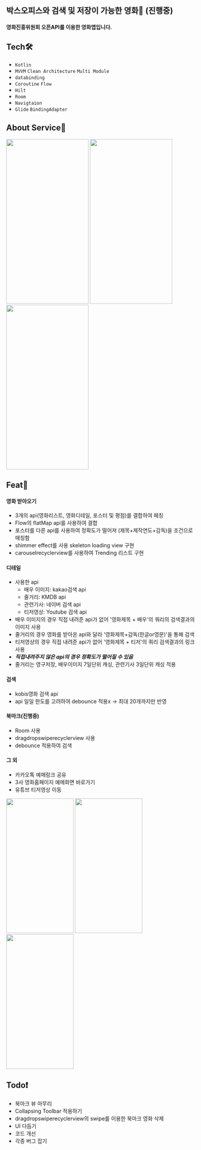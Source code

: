 ## 박스오피스와 검색 및 저장이 가능한 영화🍿 (진행중)

#### 영화진흥위원회 오픈API를 이용한 영화앱입니다.

## Tech🛠️
- `Kotlin`
- `MVVM` `Clean Architecture` `Multi Module`
- `databinding`
- `Coroutine` `Flow`
- `Hilt`
- `Room`
- `Navigtaion`
- `Glide` `BindingAdapter`

## About Service📱
<img src="https://user-images.githubusercontent.com/86879099/202497257-6b0dc448-1e2f-4f9b-a487-561390dd826e.gif" width="220" height="440"/>
<img src="https://user-images.githubusercontent.com/86879099/202497825-576a402c-d2c6-44e9-b535-935d3fbe98e1.gif" width="220" height="440"/>
<img src="https://user-images.githubusercontent.com/86879099/202497834-ea53e7b7-5d75-47b3-a6c9-d3e9a032e798.gif" width="220" height="440"/>

## Feat🎈
#### 영화 받아오기
- 3개의 api(영화리스트, 영화디테일, 포스터 및 평점)를 결합하여 페칭
- Flow의 flatMap api를 사용하여 결합
- 포스터를 다른 api를 사용하여 정확도가 떨어져 (제목+제작연도+감독)을 조건으로 매칭함
- shimmer effect를 사용 skeleton loading view 구현
- carouselrecyclerview를 사용하여 Trending 리스트 구현

#### 디테일
- 사용한 api
  - 배우 이미지: kakao검색 api
  - 줄거리: KMDB api 
  - 관련기사: 네이버 검색 api
  - 티저영상: Youtube 검색 api
- 배우 이미지의 경우 직접 내려준 api가 없어 '영화제목 + 배우'의 쿼리의 검색결과의 이미지 사용
- 줄거리의 경우 영화를 받아온 api와 달라 '영화제목+감독(한글or영문)'을 통해 검색
- 티저영상의 경우 직접 내려준 api가 없어 '영화제목 + 티저'의 쿼리 검색결과의 링크 사용
- ***직접내려주지 않은 api의 경우 정확도가 떨어질 수 있음***
- 줄거리는 영구저장, 배우이미지 7일단위 캐싱, 관련기사 3일단위 캐싱 적용

#### 검색
- kobis영화 검색 api
- api 일일 한도를 고려하여 debounce 적용x -> 최대 20개까지만 반영

#### 북마크(진행중)
- Room 사용
- dragdropswiperecyclerview 사용
- debounce 적용하여 검색

#### 그 외
- 카카오톡 예매링크 공유
- 3사 영화홈페이지 예메화면 바로가기
- 유튜브 티저영상 이동

<img src="https://user-images.githubusercontent.com/86879099/202504663-7f99f6d7-fbcd-4482-9e81-002f8a0268ff.jpg" width="180" height="360"/>  <img src="https://user-images.githubusercontent.com/86879099/202504654-b5f710fe-2d2a-44c8-9923-38ec0919fd36.jpg" width="180" height="360"/>  <img src="https://user-images.githubusercontent.com/86879099/202505180-e8c1754a-2370-4f96-aeb9-fd1356accd76.jpg" width="180" height="360"/>

## Todo❗
- 북마크 뷰 마무리
- Collapsing Toolbar 적용하기
- dragdropswiperecyclerview의 swipe를 이용한 북마크 영화 삭제
- UI 다듬기
- 코드 개선
- 각종 버그 잡기



